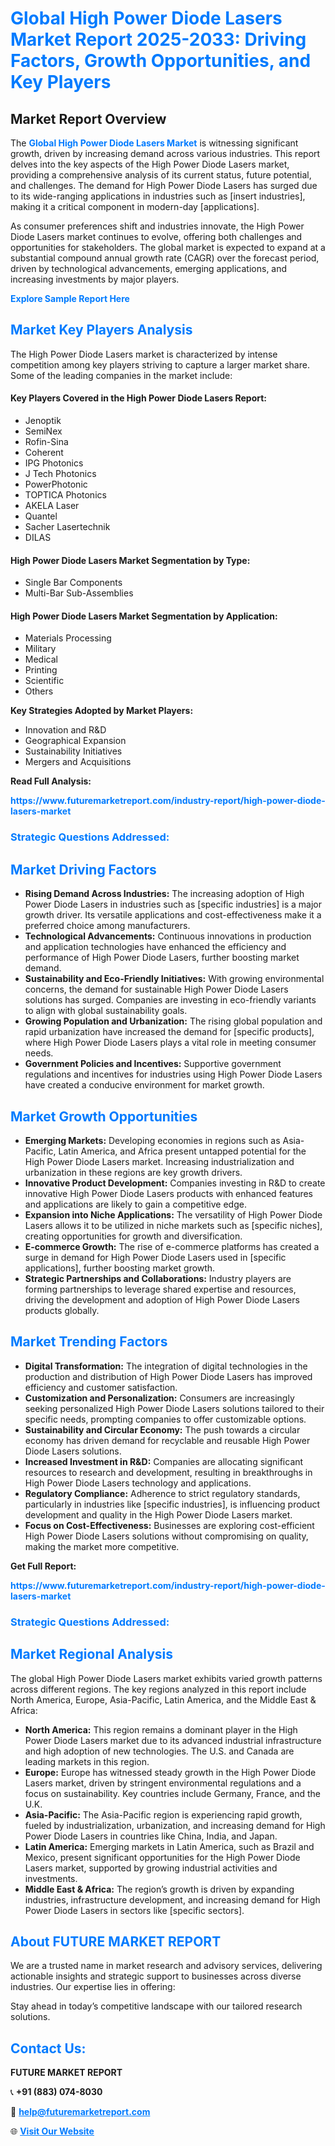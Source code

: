 <h1 style="color: #007BFF;">Global High Power Diode Lasers Market Report 2025-2033: Driving Factors, Growth Opportunities, and Key Players</h1>

<section id="overview">
<h2>Market Report Overview</h2>
<p>The <a href="https://www.futuremarketreport.com/industry-report/high-power-diode-lasers-market" style="color: #007BFF; text-decoration: none;"><strong>Global High Power Diode Lasers Market</strong></a> is witnessing significant growth, driven by increasing demand across various industries. This report delves into the key aspects of the High Power Diode Lasers market, providing a comprehensive analysis of its current status, future potential, and challenges. The demand for High Power Diode Lasers has surged due to its wide-ranging applications in industries such as [insert industries], making it a critical component in modern-day [applications].</p>
<p>As consumer preferences shift and industries innovate, the High Power Diode Lasers market continues to evolve, offering both challenges and opportunities for stakeholders. The global market is expected to expand at a substantial compound annual growth rate (CAGR) over the forecast period, driven by technological advancements, emerging applications, and increasing investments by major players.</p>
</section>

<section id="overview">
<p><a href="https://www.futuremarketreport.com/request-sample/reportId=59930" style="color: #007BFF; text-decoration: none;"><strong>Explore Sample Report Here</strong></a></p>
</section>

<section id="key-players">
<h2 style="color: #007BFF;">Market Key Players Analysis</h2>
<p>The High Power Diode Lasers market is characterized by intense competition among key players striving to capture a larger market share. Some of the leading companies in the market include:</p>
<h4>Key Players Covered in the High Power Diode Lasers Report:</h4>
<ul><li>Jenoptik</li><li>SemiNex</li><li>Rofin-Sina</li><li>Coherent</li><li>IPG Photonics</li><li>J Tech Photonics</li><li>PowerPhotonic</li><li>TOPTICA Photonics</li><li>AKELA Laser</li><li>Quantel</li><li>Sacher Lasertechnik</li><li>DILAS</li></ul>
<h4>High Power Diode Lasers Market Segmentation by Type:</h4>
<ul><li>Single Bar Components</li><li>Multi-Bar Sub-Assemblies</li></ul>

<h4>High Power Diode Lasers Market Segmentation by Application:</h4>
<ul><li>Materials Processing</li><li>Military</li><li>Medical</li><li>Printing</li><li>Scientific</li><li>Others</li></ul>
<p><strong>Key Strategies Adopted by Market Players:</strong></p>
<ul>
<li>Innovation and R&D</li>
<li>Geographical Expansion</li>
<li>Sustainability Initiatives</li>
<li>Mergers and Acquisitions</li>
</ul>
</section>

<section>
<p><strong>Read Full Analysis: </strong></p><a href="https://www.futuremarketreport.com/industry-report/high-power-diode-lasers-market" style="color: #007BFF; text-decoration: none;"><strong>https://www.futuremarketreport.com/industry-report/high-power-diode-lasers-market</strong></a>
<h3 style="color: #007BFF;">Strategic Questions Addressed:</h3>
</section>

<section id="driving-factors">
<h2 style="color: #007BFF;">Market Driving Factors</h2>
<ul>
<li><strong>Rising Demand Across Industries:</strong> The increasing adoption of High Power Diode Lasers in industries such as [specific industries] is a major growth driver. Its versatile applications and cost-effectiveness make it a preferred choice among manufacturers.</li>
<li><strong>Technological Advancements:</strong> Continuous innovations in production and application technologies have enhanced the efficiency and performance of High Power Diode Lasers, further boosting market demand.</li>
<li><strong>Sustainability and Eco-Friendly Initiatives:</strong> With growing environmental concerns, the demand for sustainable High Power Diode Lasers solutions has surged. Companies are investing in eco-friendly variants to align with global sustainability goals.</li>
<li><strong>Growing Population and Urbanization:</strong> The rising global population and rapid urbanization have increased the demand for [specific products], where High Power Diode Lasers plays a vital role in meeting consumer needs.</li>
<li><strong>Government Policies and Incentives:</strong> Supportive government regulations and incentives for industries using High Power Diode Lasers have created a conducive environment for market growth.</li>
</ul>
</section>

<section id="growth-opportunities">
<h2 style="color: #007BFF;">Market Growth Opportunities</h2>
<ul>
<li><strong>Emerging Markets:</strong> Developing economies in regions such as Asia-Pacific, Latin America, and Africa present untapped potential for the High Power Diode Lasers market. Increasing industrialization and urbanization in these regions are key growth drivers.</li>
<li><strong>Innovative Product Development:</strong> Companies investing in R&D to create innovative High Power Diode Lasers products with enhanced features and applications are likely to gain a competitive edge.</li>
<li><strong>Expansion into Niche Applications:</strong> The versatility of High Power Diode Lasers allows it to be utilized in niche markets such as [specific niches], creating opportunities for growth and diversification.</li>
<li><strong>E-commerce Growth:</strong> The rise of e-commerce platforms has created a surge in demand for High Power Diode Lasers used in [specific applications], further boosting market growth.</li>
<li><strong>Strategic Partnerships and Collaborations:</strong> Industry players are forming partnerships to leverage shared expertise and resources, driving the development and adoption of High Power Diode Lasers products globally.</li>
</ul>
</section>

<section id="trending-factors">
<h2 style="color: #007BFF;">Market Trending Factors</h2>
<ul>
<li><strong>Digital Transformation:</strong> The integration of digital technologies in the production and distribution of High Power Diode Lasers has improved efficiency and customer satisfaction.</li>
<li><strong>Customization and Personalization:</strong> Consumers are increasingly seeking personalized High Power Diode Lasers solutions tailored to their specific needs, prompting companies to offer customizable options.</li>
<li><strong>Sustainability and Circular Economy:</strong> The push towards a circular economy has driven demand for recyclable and reusable High Power Diode Lasers solutions.</li>
<li><strong>Increased Investment in R&D:</strong> Companies are allocating significant resources to research and development, resulting in breakthroughs in High Power Diode Lasers technology and applications.</li>
<li><strong>Regulatory Compliance:</strong> Adherence to strict regulatory standards, particularly in industries like [specific industries], is influencing product development and quality in the High Power Diode Lasers market.</li>
<li><strong>Focus on Cost-Effectiveness:</strong> Businesses are exploring cost-efficient High Power Diode Lasers solutions without compromising on quality, making the market more competitive.</li>
</ul>
</section>

<section>
<p><strong>Get Full Report: </strong></p><a href="https://www.futuremarketreport.com/industry-report/high-power-diode-lasers-market" style="color: #007BFF; text-decoration: none;"><strong>https://www.futuremarketreport.com/industry-report/high-power-diode-lasers-market</strong></a>
<h3 style="color: #007BFF;">Strategic Questions Addressed:</h3>
</section>


<section id="regional-analysis">
<h2 style="color: #007BFF;">Market Regional Analysis</h2>
<p>The global High Power Diode Lasers market exhibits varied growth patterns across different regions. The key regions analyzed in this report include North America, Europe, Asia-Pacific, Latin America, and the Middle East & Africa:</p>
<ul>
<li><strong>North America:</strong> This region remains a dominant player in the High Power Diode Lasers market due to its advanced industrial infrastructure and high adoption of new technologies. The U.S. and Canada are leading markets in this region.</li>
<li><strong>Europe:</strong> Europe has witnessed steady growth in the High Power Diode Lasers market, driven by stringent environmental regulations and a focus on sustainability. Key countries include Germany, France, and the U.K.</li>
<li><strong>Asia-Pacific:</strong> The Asia-Pacific region is experiencing rapid growth, fueled by industrialization, urbanization, and increasing demand for High Power Diode Lasers in countries like China, India, and Japan.</li>
<li><strong>Latin America:</strong> Emerging markets in Latin America, such as Brazil and Mexico, present significant opportunities for the High Power Diode Lasers market, supported by growing industrial activities and investments.</li>
<li><strong>Middle East & Africa:</strong> The region’s growth is driven by expanding industries, infrastructure development, and increasing demand for High Power Diode Lasers in sectors like [specific sectors].</li>
</ul>
</section>

<footer>
<h2 style="color: #007BFF;">About FUTURE MARKET REPORT</h2>
<p>We are a trusted name in market research and advisory services, delivering actionable insights and strategic support to businesses across diverse industries. Our expertise lies in offering:</p>

<p>Stay ahead in today’s competitive landscape with our tailored research solutions.</p>

<h2 style="color: #007BFF;">Contact Us:</h2>
<p><strong>FUTURE MARKET REPORT</strong></p>
<p>📞 <strong>+91 (883) 074-8030</strong></p>
<p>📧 <strong><a href="mailto:help@futuremarketreport.com" style="color: #007BFF;">help@futuremarketreport.com</a></strong></p>
<p>🌐 <strong><a href="https://www.futuremarketreport.com/" style="color: #007BFF;">Visit Our Website</a></strong></p>
</footer>